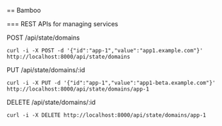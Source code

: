 == Bamboo


=== REST APIs for managing services

POST /api/state/domains

```
curl -i -X POST -d '{"id":"app-1","value":"app1.example.com"}' http://localhost:8000/api/state/domains
```

PUT /api/state/domains/:id

```
curl -i -X PUT -d '{"id":"app-1","value":"app1-beta.example.com"}' http://localhost:8000/api/state/domains/app-1
```

DELETE /api/state/domains/:id

```
curl -i -X DELETE http://localhost:8000/api/state/domains/app-1
```
